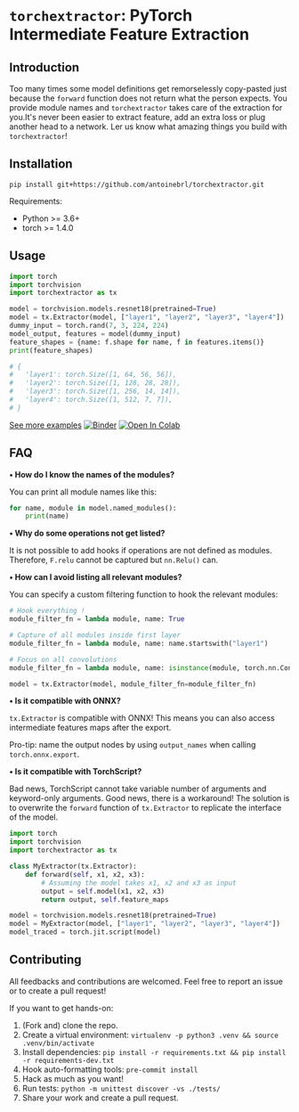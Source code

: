 # `torchextractor`: PyTorch Intermediate Feature Extraction

## Introduction

Too many times some model definitions get remorselessly copy-pasted just because the
`forward` function does not return what the person expects. You provide module names
and `torchextractor` takes care of the extraction for you.It's never been easier to
extract feature, add an extra loss or plug another head to a network.
Ler us know what amazing things you build with `torchextractor`!

## Installation

```shell
pip install git+https://github.com/antoinebrl/torchextractor.git
```

Requirements:
- Python >= 3.6+
- torch >= 1.4.0

## Usage

```python
import torch
import torchvision
import torchextractor as tx

model = torchvision.models.resnet18(pretrained=True)
model = tx.Extractor(model, ["layer1", "layer2", "layer3", "layer4"])
dummy_input = torch.rand(7, 3, 224, 224)
model_output, features = model(dummy_input)
feature_shapes = {name: f.shape for name, f in features.items()}
print(feature_shapes)

# {
#   'layer1': torch.Size([1, 64, 56, 56]),
#   'layer2': torch.Size([1, 128, 28, 28]),
#   'layer3': torch.Size([1, 256, 14, 14]),
#   'layer4': torch.Size([1, 512, 7, 7]),
# }
```

[See more examples](examples.ipynb)
[![Binder](https://mybinder.org/badge_logo.svg)](https://mybinder.org/v2/gh/antoinebrl/torchextractor/HEAD?filepath=examples.ipynb)
[![Open In Colab](https://colab.research.google.com/assets/colab-badge.svg)](https://colab.research.google.com/github/antoinebrl/torchextractor/blob/master/examples.ipynb)

## FAQ

**• How do I know the names of the modules?**

You can print all module names like this:
```python
for name, module in model.named_modules():
    print(name)
```

**• Why do some operations not get listed?**

It is not possible to add hooks if operations are not defined as modules.
Therefore, `F.relu` cannot be captured but `nn.Relu()` can.

**• How can I avoid listing all relevant modules?**

You can specify a custom filtering function to hook the relevant modules:
```python
# Hook everything !
module_filter_fn = lambda module, name: True

# Capture of all modules inside first layer
module_filter_fn = lambda module, name: name.startswith("layer1")

# Focus on all convolutions
module_filter_fn = lambda module, name: isinstance(module, torch.nn.Conv2d)

model = tx.Extractor(model, module_filter_fn=module_filter_fn)
```

**• Is it compatible with ONNX?**

`tx.Extractor` is compatible with ONNX! This means you can also access intermediate features maps after the export.

Pro-tip: name the output nodes by using `output_names` when calling `torch.onnx.export`.

**• Is it compatible with TorchScript?**

Bad news, TorchScript cannot take variable number of arguments and keyword-only arguments.
Good news, there is a workaround! The solution is to overwrite the `forward` function
of `tx.Extractor` to replicate the interface of the model.

```python
import torch
import torchvision
import torchextractor as tx

class MyExtractor(tx.Extractor):
    def forward(self, x1, x2, x3):
        # Assuming the model takes x1, x2 and x3 as input
        output = self.model(x1, x2, x3)
        return output, self.feature_maps

model = torchvision.models.resnet18(pretrained=True)
model = MyExtractor(model, ["layer1", "layer2", "layer3", "layer4"])
model_traced = torch.jit.script(model)
```

## Contributing

All feedbacks and contributions are welcomed. Feel free to report an issue or to create a pull request!

If you want to get hands-on:
1. (Fork and) clone the repo.
2. Create a virtual environment: `virtualenv -p python3 .venv && source .venv/bin/activate`
2. Install dependencies: `pip install -r requirements.txt && pip install -r requirements-dev.txt`
4. Hook auto-formatting tools: `pre-commit install`
5. Hack as much as you want!
6. Run tests: `python -m unittest discover -vs ./tests/`
7. Share your work and create a pull request.
